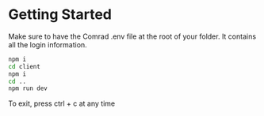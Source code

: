 # Getting Started

Make sure to have the Comrad .env file at the root of your folder. It contains all the login information.

```sh
npm i
cd client
npm i
cd ..
npm run dev
```

To exit, press ctrl + c at any time
